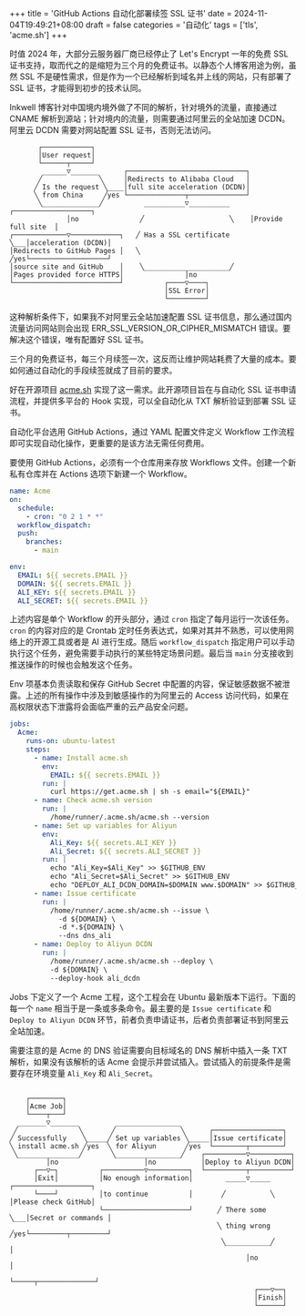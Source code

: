+++
title = 'GitHub Actions 自动化部署续签 SSL 证书'
date = 2024-11-04T19:49:21+08:00
draft = false
categories = '自动化'
tags = ['tls', 'acme.sh']
+++

时值 2024 年，大部分云服务器厂商已经停止了 Let's Encrypt 一年的免费 SSL 证书支持，取而代之的是缩短为三个月的免费证书。以静态个人博客用途为例，虽然 SSL 不是硬性需求，但是作为一个已经解析到域名并上线的网站，只有部署了 SSL 证书，才能得到初步的技术认同。

Inkwell 博客针对中国境内境外做了不同的解析，针对境外的流量，直接通过 CNAME 解析到源站；针对境内的流量，则需要通过阿里云的全站加速 DCDN。阿里云 DCDN 需要对网站配置 SSL 证书，否则无法访问。

<!--more-->

```goat
       ┌────────────┐
       │User request│
       └──────┬─────┘
        ______▽_______      ┌─────────────────────────────┐
       ╱              ╲     │Redirects to Alibaba Cloud   │
      ╱ Is the request ╲____│full site acceleration (DCDN)│
      ╲ from China     ╱yes └──────────────┬──────────────┘
       ╲______________╱          __________▽__________     ┌───────────────────┐
              │no               ╱                     ╲    │Provide full site  │
┌─────────────▽────────────┐   ╱ Has a SSL certificate ╲___│acceleration (DCDN)│
│Redirects to GitHub Pages │   ╲                       ╱yes└───────────────────┘
│source site and GitHub    │    ╲_____________________╱
│Pages provided force HTTPS│               │no
└──────────────────────────┘          ┌────▽────┐
                                      │SSL Error│
                                      └─────────┘
```

这种解析条件下，如果我不对阿里云全站加速配置 SSL 证书信息，那么通过国内流量访问网站则会出现 ERR_SSL_VERSION_OR_CIPHER_MISMATCH 错误。要解决这个错误，唯有配置好 SSL 证书。

三个月的免费证书，每三个月续签一次，这反而让维护网站耗费了大量的成本。要如何通过自动化的手段续签就成了目前的要求。

好在开源项目 [acme.sh](https://acme.sh) 实现了这一需求。此开源项目旨在与自动化 SSL 证书申请流程，并提供多平台的 Hook 实现，可以全自动化从 TXT 解析验证到部署 SSL 证书。

自动化平台选用 GitHub Actions，通过 YAML 配置文件定义 Workflow 工作流程即可实现自动化操作，更重要的是该方法无需任何费用。

要使用 GitHub Actions，必须有一个仓库用来存放 Workflows 文件。创建一个新私有仓库并在 Actions 选项下新建一个 Workflow。

```yaml
name: Acme
on:
  schedule:
    - cron: "0 2 1 * *"
  workflow_dispatch:
  push:
    branches:
      - main

env:
  EMAIL: ${{ secrets.EMAIL }}
  DOMAIN: ${{ secrets.EMAIL }}
  ALI_KEY: ${{ secrets.EMAIL }}
  ALI_SECRET: ${{ secrets.EMAIL }}
```

上述内容是单个 Workflow 的开头部分，通过 `cron` 指定了每月运行一次该任务。`cron` 的内容对应的是 Crontab 定时任务表达式，如果对其并不熟悉，可以使用网络上的开源工具或者是 AI 进行生成。随后 `workflow_dispatch` 指定用户可以手动执行这个任务，避免需要手动执行的某些特定场景问题。最后当 `main` 分支接收到推送操作的时候也会触发这个任务。

Env 项基本负责读取和保存 GitHub Secret 中配置的内容，保证敏感数据不被泄露。上述的所有操作中涉及到敏感操作的为阿里云的 Access 访问代码，如果在高权限状态下泄露将会面临严重的云产品安全问题。

```yaml
jobs:
  Acme:
    runs-on: ubuntu-latest
    steps:
      - name: Install acme.sh
        env:
          EMAIL: ${{ secrets.EMAIL }}
        run: |
          curl https://get.acme.sh | sh -s email="${EMAIL}"
      - name: Check acme.sh version
        run: |
          /home/runner/.acme.sh/acme.sh --version
      - name: Set up variables for Aliyun
        env:
          Ali_Key: ${{ secrets.ALI_KEY }}
          Ali_Secret: ${{ secrets.ALI_SECRET }}
        run: |
          echo "Ali_Key=$Ali_Key" >> $GITHUB_ENV
          echo "Ali_Secret=$Ali_Secret" >> $GITHUB_ENV
          echo "DEPLOY_ALI_DCDN_DOMAIN=$DOMAIN www.$DOMAIN" >> $GITHUB_ENV
      - name: Issue certificate
        run: |
          /home/runner/.acme.sh/acme.sh --issue \
            -d ${DOMAIN} \
            -d *.${DOMAIN} \
            --dns dns_ali
      - name: Deploy to Aliyun DCDN
        run: |
          /home/runner/.acme.sh/acme.sh --deploy \
          -d ${DOMAIN} \
          --deploy-hook ali_dcdn
```

Jobs 下定义了一个 Acme 工程，这个工程会在 Ubuntu 最新版本下运行。下面的每一个 `name` 相当于是一条或多条命令。最主要的是 `Issue certificate` 和 `Deploy to Aliyun DCDN` 环节，前者负责申请证书，后者负责部署证书到阿里云全站加速。

需要注意的是 Acme 的 DNS 验证需要向目标域名的 DNS 解析中插入一条 TXT 解析，如果没有该解析的话 Acme 会提示并尝试插入。尝试插入的前提条件是需要存在环境变量 `Ali_Key` 和 `Ali_Secret`。

```goat

    ┌────────┐
    │Acme Job│
    └────┬───┘
  _______▽_______         ________________
 ╱               ╲       ╱                ╲      ┌─────────────────┐
╱ Successfully    ╲_____╱ Set up variables ╲_____│Issue certificate│
╲ install acme.sh ╱yes  ╲ for Aliyun       ╱yes  └────────┬────────┘
 ╲_______________╱       ╲________________╱    ┌──────────▽──────────┐
         │no                     │no           │Deploy to Aliyun DCDN│
      ┌──▽─┐          ┌──────────▽──────────┐  └──────────┬──────────┘
      │Exit│          │No enough information│        _____▽_____     ┌───────────────────┐
      └────┘          │to continue          │       ╱           ╲    │Please check GitHub│
                      └─────────────────────┘      ╱ There some  ╲___│Secret or commands │
                                                   ╲ thing wrong ╱yes└─────────┬─────────┘
                                                    ╲___________╱              │
                                                          │no                  │
                                                          └─────┬──────────────┘
                                                            ┌───▽──┐
                                                            │Finish│
                                                            └──────┘
```
